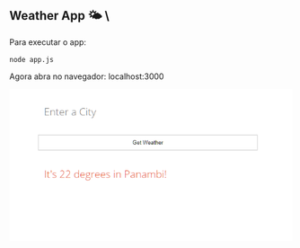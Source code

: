## Weather App 🌤️ \
Para executar o app:
```
node app.js
```

Agora abra no navegador: localhost:3000

![weather app](weather.png)